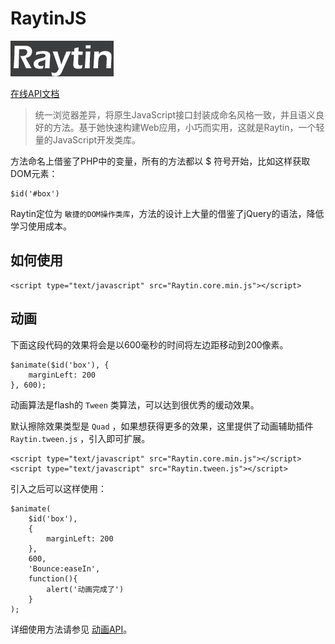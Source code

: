 RaytinJS
========

![raytin](/test/logo.png)

[在线API文档](http://www.jsfor.com/raytin/selector/get.html)

> 统一浏览器差异，将原生JavaScript接口封装成命名风格一致，并且语义良好的方法。基于她快速构建Web应用，小巧而实用，这就是Raytin，一个轻量的JavaScript开发类库。

方法命名上借鉴了PHP中的变量，所有的方法都以 $ 符号开始，比如这样获取DOM元素：

    $id('#box')

Raytin定位为 `敏捷的DOM操作类库`，方法的设计上大量的借鉴了jQuery的语法，降低学习使用成本。

## 如何使用

    <script type="text/javascript" src="Raytin.core.min.js"></script>

## 动画
下面这段代码的效果将会是以600毫秒的时间将左边距移动到200像素。

    $animate($id('box'), {
        marginLeft: 200
    }, 600);

动画算法是flash的 `Tween` 类算法，可以达到很优秀的缓动效果。

默认擦除效果类型是 `Quad` ，如果想获得更多的效果，这里提供了动画辅助插件 `Raytin.tween.js` ，引入即可扩展。

    <script type="text/javascript" src="Raytin.core.min.js"></script>
    <script type="text/javascript" src="Raytin.tween.js"></script>

引入之后可以这样使用：

    $animate(
        $id('box'),
        {
            marginLeft: 200
        },
        600,
        'Bounce:easeIn',
        function(){
            alert('动画完成了')
        }
    );

详细使用方法请参见 [动画API](http://www.jsfor.com/raytin/effect/animate.html)。
